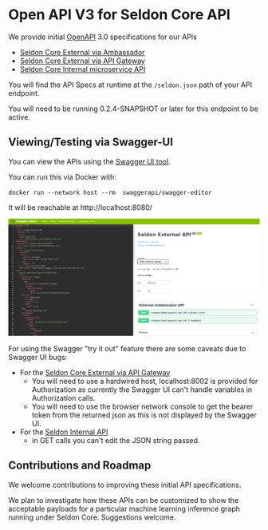# Open API V3 for Seldon Core API

We provide initial [OpenAPI](https://www.openapis.org/) 3.0 specifications for our APIs

 * [Seldon Core External via Ambassador](https://github.com/SeldonIO/seldon-core/blob/master/openapi/engine.oas3.json)
 * [Seldon Core External via API Gateway](https://github.com/SeldonIO/seldon-core/blob/master/openapi/apife.oas3.json)
 * [Seldon Core Internal microservice API](https://github.com/SeldonIO/seldon-core/blob/master/openapi/wrapper.oas3.json)

You will find the API Specs at runtime at the ```/seldon.json``` path of your API endpoint.

You will need to be running 0.2.4-SNAPSHOT or later for this endpoint to be active.

## Viewing/Testing via Swagger-UI

You can view the APIs using the [Swagger UI tool](https://swagger.io/tools/swagger-ui/).

You can run this via Docker with:

```
docker run --network host --rm  swaggerapi/swagger-editor
```

It will be reachable at http://localhost:8080/

![swagger-ui-ambassador](./swagger-ui-ambassador.png)

For using the Swagger "try it out" feature there are some caveats due to Swagger UI bugs:

 * For the [Seldon Core External via API Gateway](https://github.com/SeldonIO/seldon-core/blob/master/openapi/apife.oas3.json)
     * You will need to use a hardwired host, localhost:8002 is provided for Authorization as currently the Swagger UI can't handle variables in Authorization calls.
     * You will need to use the browser network console to get the bearer token from the returned json as this is not displayed by the Swagger UI.
 * For the [Seldon Internal API](https://github.com/SeldonIO/seldon-core/blob/master/openapi/wrapper.oas3.json)
     * in GET calls you can't edit the JSON string passed.


## Contributions and Roadmap

We welcome contributions to improving these initial API specifications.

We plan to investigate how these APIs can be customized to show the acceptable payloads for a particular machine learning inference graph running under Seldon Core. Suggestions welcome.


